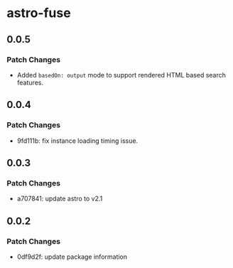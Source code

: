 # astro-fuse

## 0.0.5

### Patch Changes

- Added `basedOn: output` mode to support rendered HTML based search features.

## 0.0.4

### Patch Changes

- 9fd111b: fix instance loading timing issue.

## 0.0.3

### Patch Changes

- a707841: update astro to v2.1

## 0.0.2

### Patch Changes

- 0df9d2f: update package information
